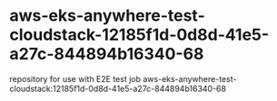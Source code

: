 # aws-eks-anywhere-test-cloudstack-12185f1d-0d8d-41e5-a27c-844894b16340-68
repository for use with E2E test job aws-eks-anywhere-test-cloudstack:12185f1d-0d8d-41e5-a27c-844894b16340-68
